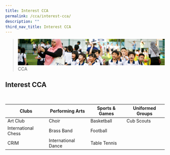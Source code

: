 ```yaml
---
title: Interest CCA
permalink: /cca/interest-cca/
description: ""
third_nav_title: Interest CCA
---
```

>![](/images/CCA/CCA_02.jpg)
>CCA

## Interest CCA
<br>

| Clubs | Performing Arts | Sports & Games  | Uniformed Groups |
| -------- | -------- | -------- | -------- |
| Art Club     | Choir     | Basketball     | Cub Scouts     |
| International Chess | Brass Band | Football |  |
| CRIM | International Dance | Table Tennis|